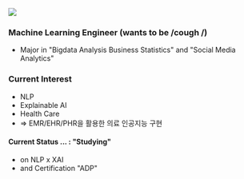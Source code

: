 <a href="https://hits.seeyoufarm.com"><img src="https://hits.seeyoufarm.com/api/count/incr/badge.svg?url=https%3A%2F%2Fgithub.com%2FJayHong99&count_bg=%2379C83D&title_bg=%23555555&icon=&icon_color=%23E7E7E7&title=hits&edge_flat=false"/></a>

### Machine Learning Engineer (wants to be /cough /)
- Major in "Bigdata Analysis Business Statistics" and "Social Media Analytics"

### Current Interest
- NLP
- Explainable AI
- Health Care
- => EMR/EHR/PHR을 활용한 의료 인공지능 구현



#### Current Status ... : "Studying"
- on NLP x XAI
- and Certification "ADP"
